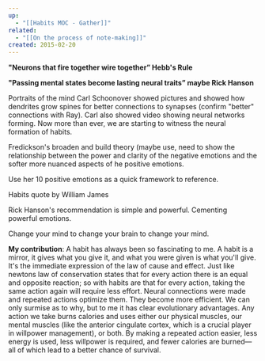 ```yaml
---
up:
  - "[[Habits MOC - Gather]]"
related:
  - "[[On the process of note-making]]"
created: 2015-02-20
---
```


**"Neurons that fire together wire together” Hebb's Rule**
 
**"Passing mental states become lasting neural traits” maybe Rick Hanson**

Portraits of the mind Carl Schoonover showed pictures and showed how dendrites grow spines for better connections to synapses (confirm "better" connections with Ray). Carl also showed video showing neural networks forming. Now more than ever, we are starting to witness the neural formation of habits.

Fredickson's broaden and build theory (maybe use, need to show the relationship between the power and clarity of the negative emotions and the softer more nuanced aspects of he positive emotions.

Use her 10 positive emotions as a quick framework to reference.

Habits quote by William James

Rick Hanson's recommendation is simple and powerful. Cementing powerful emotions.

Change your mind to change your brain to change your mind.

**My contribution**: A habit has always been so fascinating to me. A habit is a mirror, it gives what you give it, and what you were given is what you'll give. It's the immediate expression of the law of cause and effect. Just like newtons law of conservation states that for every action there is an equal and opposite reaction; so with habits are that for every action, taking the same action again will require less effort. Neural connections were made and repeated actions optimize them. They become more efficient. We can only surmise as to why, but to me it has clear evolutionary advantages. Any action we take burns calories and uses either our physical muscles, our mental muscles (like the anterior cingulate cortex, which is a crucial player in willpower management), or both. By making a repeated action easier, less energy is used, less willpower is required, and fewer calories are burned—all of which lead to a better chance of survival. 